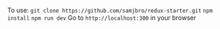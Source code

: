To use:
`git clone https://github.com/samjbro/redux-starter.git`
`npm install`
`npm run dev`
Go to `http://localhost:300` in your browser
